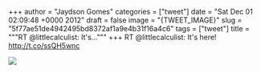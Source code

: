
+++
author = "Jaydson Gomes"
categories = ["tweet"]
date = "Sat Dec 01 02:09:48 +0000 2012"
draft = false
image = "{TWEET_IMAGE}"
slug = "5f77ae51de4942495bd8372af1a9e4b31f16a4c6"
tags = ["tweet"]
title = """RT @littlecalculist: It's..."""
+++
RT @littlecalculist: It's here! http://t.co/ssQH5wnc

![](/images/tweet-media/274696770175500288-A866GpYCUAAsNSQ.jpg)
